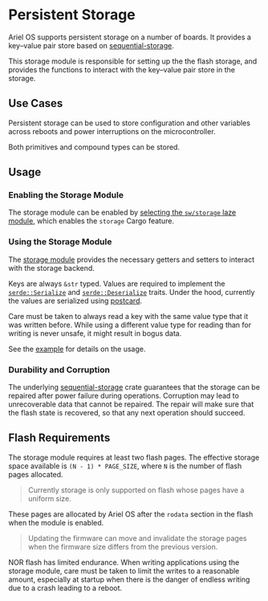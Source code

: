 # Persistent Storage

Ariel OS supports persistent storage on a number of boards.
It provides a key–value pair store based on [sequential-storage].

This storage module is responsible for setting up the the flash storage,
and provides the functions to interact with the key–value pair store in the storage.

## Use Cases

Persistent storage can be used to store configuration and other variables
across reboots and power interruptions on the microcontroller.

Both primitives and compound types can be stored.

## Usage

### Enabling the Storage Module

The storage module can be enabled by [selecting the `sw/storage` laze module][laze-modules-book],
which enables the `storage` Cargo feature.

### Using the Storage Module

The [storage module] provides the necessary getters and setters
to interact with the storage backend.

Keys are always `&str` typed.
Values are required to implement the [`serde::Serialize`][serde-serialize]
and [`serde::Deserialize`][serde-deserialize] traits.
Under the hood, currently the values are serialized using [postcard].

Care must be taken to always read a key with the same value type
that it was written before.
While using a different value type for reading than for writing is never unsafe,
it might result in bogus data.

See the [example][storage-example-repo] for details on the usage.

### Durability and Corruption

The underlying [sequential-storage] crate guarantees that the storage can be repaired
after power failure during operations.
Corruption may lead to unrecoverable data that cannot be repaired.
The repair will make sure that the flash state is recovered,
so that any next operation should succeed.

## Flash Requirements

The storage module requires at least two flash pages.
The effective storage space available is `(N - 1) * PAGE_SIZE`,
where `N` is the number of flash pages allocated.

> Currently storage is only supported on flash whose pages have a uniform size.

These pages are allocated by Ariel OS after the `rodata` section in the flash
when the module is enabled.

> Updating the firmware can move and invalidate the storage pages
  when the firmware size differs from the previous version.

NOR flash has limited endurance.
When writing applications using the storage module,
care must be taken to limit the writes to a reasonable amount,
especially at startup when there is the danger of endless writing
due to a crash leading to a reboot.

[sequential-storage]: https://crates.io/crates/sequential-storage
[laze-modules-book]: ./build_system.md#laze-modules
[storage-example-repo]: https://github.com/ariel-os/ariel-os/tree/main/examples/storage
[storage module]: https://ariel-os.github.io/ariel-os/dev/docs/api/ariel_os/storage/index.html
[serde-serialize]: https://docs.rs/serde/latest/serde/trait.Serialize.html
[serde-deserialize]: https://docs.rs/serde/latest/serde/trait.Deserialize.html
[postcard]: https://github.com/jamesmunns/postcard
